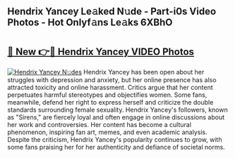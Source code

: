 ## Hendrix Yancey Le𝚊ked N𝚞de - Part-i0s Video Photos - Hot Onlyf𝚊ns Le𝚊ks 6XBhO

# <h2><a href="http://ac52482.deff.icu/?id=Hendrix+Yancey">🔗 New 👉🔴 Hendrix Yancey VIDEO Photos</a></h2>

[![Hendrix Yancey N𝚞des](https://i.imgur.com/rIISA9y.gif)](http://ac52482.deff.icu/?id=Hendrix+Yancey)
Hendrix Yancey has been open about her struggles with depression and anxiety, but her online presence has also attracted toxicity and online harassment. Critics argue that her content perpetuates harmful stereotypes and objectifies women. Some fans, meanwhile, defend her right to express herself and criticize the double standards surrounding female sexuality. Hendrix Yancey's followers, known as "Sirens," are fiercely loyal and often engage in online discussions about her work and controversies. Her content has become a cultural phenomenon, inspiring fan art, memes, and even academic analysis. Despite the criticism, Hendrix Yancey's popularity continues to grow, with some fans praising her for her authenticity and defiance of societal norms.
